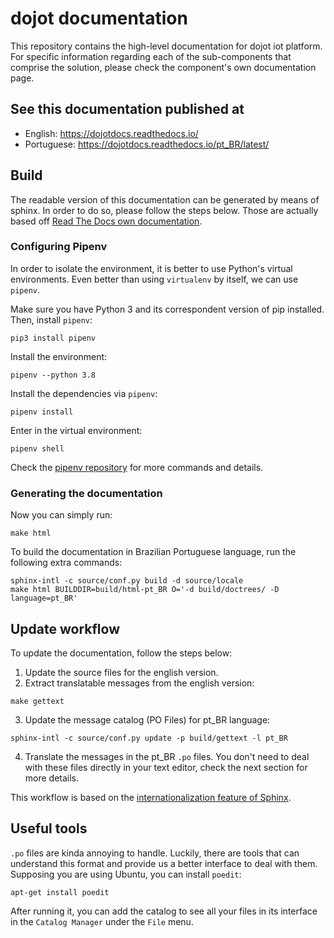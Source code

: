 # dojot documentation

This repository contains the high-level documentation for dojot iot platform.
For specific information regarding each of the sub-components that comprise the solution,
please check the component's own documentation page.

## See this documentation published at

- English: https://dojotdocs.readthedocs.io/
- Portuguese: https://dojotdocs.readthedocs.io/pt_BR/latest/

## Build

The readable version of this documentation can be generated by means of sphinx. In order to
do so, please follow the steps below. Those are actually based off
[Read The Docs own documentation](https://docs.readthedocs.io/en/latest/getting_started.html).

### Configuring Pipenv

In order to isolate the environment, it is better to use Python's virtual environments. Even better
than using `virtualenv` by itself, we can use `pipenv`.

Make sure you have Python 3 and its correspondent version of pip installed. Then, install `pipenv`:

```shell
pip3 install pipenv
```

Install the environment:

```shell
pipenv --python 3.8
```

Install the dependencies via `pipenv`:

```shell
pipenv install
```

Enter in the virtual environment:

```shell
pipenv shell
```

Check the [pipenv repository](https://github.com/pypa/pipenv/) for more commands and details.

### **Generating the documentation**

Now you can simply run:

```shell
make html
```

To build the documentation in Brazilian Portuguese language, run the following extra commands:

```shell
sphinx-intl -c source/conf.py build -d source/locale
make html BUILDDIR=build/html-pt_BR O='-d build/doctrees/ -D language=pt_BR'
```

## Update workflow

To update the documentation, follow the steps below:

1. Update the source files for the english version.
2. Extract translatable messages from the english version:

```shell
make gettext
```

3. Update the message catalog (PO Files) for pt_BR language:

```shell
sphinx-intl -c source/conf.py update -p build/gettext -l pt_BR
```

4. Translate the messages in the pt_BR `.po` files. You don't need to deal with these files directly
in your text editor, check the next section for more details.

This workflow is based on the [internationalization feature of Sphinx](http://www.sphinx-doc.org/en/stable/intl.html).

## Useful tools

`.po` files are kinda annoying to handle. Luckily, there are tools that can understand this format
and provide us a better interface to deal with them. Supposing you are using Ubuntu, you can install
`poedit`:

```shell
apt-get install poedit
```

After running it, you can add the catalog to see all your files in its interface in the
`Catalog Manager` under the `File` menu.
